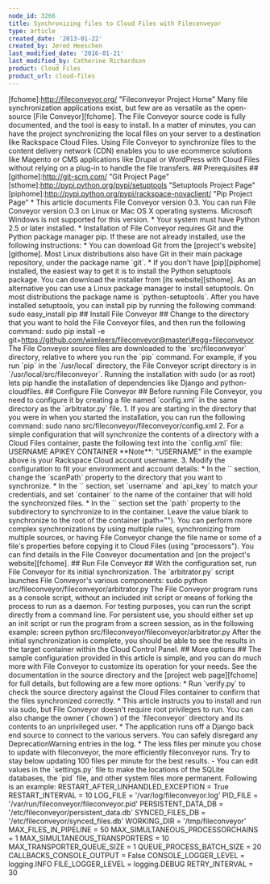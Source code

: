 ```yaml
---
node_id: 3266
title: Synchronizing files to Cloud Files with Fileconveyor
type: article
created_date: '2013-01-22'
created_by: Jered Heeschen
last_modified_date: '2016-01-21'
last_modified_by: Catherine Richardson
product: Cloud Files
product_url: cloud-files
---
```


\[fchome\]:http://fileconveyor.org/ "Fileconveyor Project Home" Many
file synchronization applications exist, but few are as versatile as the
open-source \[File Conveyor\]\[fchome\]. The File Conveyor source code
is fully documented, and the tool is easy to install. In a matter of
minutes, you can have the project synchronizing the local files on your
server to a destination like Rackspace Cloud Files. Using File Conveyor
to synchronize files to the content delivery network (CDN) enables you
to use ecommerce solutions like Magento or CMS applications like Drupal
or WordPress with Cloud Files without relying on a plug-in to handle the
file transfers. \#\# Prerequisites \#\# \[githome\]:http://git-scm.com/
"Git Project Page" \[sthome\]:http://pypi.python.org/pypi/setuptools
"Setuptools Project Page"
\[piphome\]:http://pypi.python.org/pypi/rackspace-novaclient/ "Pip
Project Page" \* This article documents File Conveyor version 0.3. You
can run File Conveyor version 0.3 on Linux or Mac OS X operating
systems. Microsoft Windows is not supported for this version. \* Your
system must have Python 2.5 or later installed. \* Installation of File
Conveyor requires Git and the Python package manager pip. If these are
not already installed, use the following instructions: \* You can
download Git from the \[project's website\]\[githome\]. Most Linux
distributions also have Git in their main package repository, under the
package name \`git\`. \* If you don't have \[pip\]\[piphome\] installed,
the easiest way to get it is to install the Python setuptools package.
You can download the installer from \[its website\]\[sthome\]. As an
alternative you can use a Linux package manager to install setuptools.
On most distributions the package name is \`python-setuptools\`. After
you have installed setuptools, you can install pip by running the
following command: sudo easy\_install pip \#\# Install File Conveyor
\#\# Change to the directory that you want to hold the File Conveyor
files, and then run the following command: sudo pip install -e
git+https://github.com/wimleers/fileconveyor@master\#egg=fileconveyor
The File Conveyor source files are downloaded to the
\`src/fileconveyor\` directory, relative to where you run the \`pip\`
command. For example, if you run \`pip\` in the \`/usr/local\`
directory, the File Conveyor script directory is in
\`/usr/local/src/fileconveyor\`. Running the installation with sudo (or
as root) lets pip handle the installation of dependencies like Django
and python-cloudfiles. \#\# Configure File Conveyor \#\# Before running
File Conveyor, you need to configure it by creating a file named
\`config.xml\` in the same directory as the \`arbitrator.py\` file. 1.
If you are starting in the directory that you were in when you started
the installation, you can run the following command: sudo nano
src/fileconveyor/fileconveyor/config.xml 2. For a simple configuration
that will synchronize the contents of a directory with a Cloud Files
container, paste the following text into the \`config.xml\` file:
USERNAME APIKEY CONTAINER \*\*Note\*\*: "USERNAME" in the example above
is your Rackspace Cloud account username. 3. Modify the configuration to
fit your environment and account details: \* In the \`\` section, change
the \`scanPath\` property to the directory that you want to synchronize.
\* In the \`\` section, set \`username\` and \`api\_key\` to match your
credentials, and set \`container\` to the name of the container that
will hold the synchronized files. \* In the \`\` section set the
\`path\` property to the subdirectory to synchronize to in the
container. Leave the value blank to synchronize to the root of the
container (path=""). You can perform more complex synchronizations by
using multiple rules, synchronizing from multiple sources, or having
File Conveyor change the file name or some of a file's properties before
copying it to Cloud Files (using "processors"). You can find details in
the File Conveyor documentation and \[on the project's
website\]\[fchome\]. \#\# Run File Conveyor \#\# With the configuration
set, run File Conveyor for its initial synchronization. The
\`arbitrator.py\` script launches File Conveyor's various components:
sudo python src/fileconveyor/fileconveyor/arbitrator.py The File
Conveyor program runs as a console script, without an included init
script or means of forking the process to run as a daemon. For testing
purposes, you can run the script directly from a command line. For
persistent use, you should either set up an init script or run the
program from a screen session, as in the following example: screen
python src/fileconveyor/fileconveyor/arbitrator.py After the initial
synchronization is complete, you should be able to see the results in
the target container within the Cloud Control Panel. \#\# More options
\#\# The sample configuration provided in this article is simple, and
you can do much more with File Conveyor to customize its operation for
your needs. See the documentation in the source directory and the
\[project web page\]\[fchome\] for full details, but following are a few
more options: \* Run \`verify.py\` to check the source directory against
the Cloud Files container to confirm that the files synchronized
correctly. \* This article instructs you to install and run via sudo,
but File Conveyor doesn't require root privileges to run. You can also
change the owner (\`chown\`) of the \`fileconveyor\` directory and its
contents to an unprivileged user. \* The application runs off a Django
back end source to connect to the various servers. You can safely
disregard any DeprecationWarning entries in the log. \* The less files
per minute you chose to update with fileconveyor, the more efficiently
fileconveyor runs. Try to stay below updating 100 files per minute for
the best results. - You can edit values in the \`settings.py\` file to
make the locations of the SQLite databases, the \`pid\` file, and other
system files more permanent. Following is an example:
RESTART\_AFTER\_UNHANDLED\_EXCEPTION = True RESTART\_INTERVAL = 10
LOG\_FILE = '/var/log/fileconveyor.log' PID\_FILE =
'/var/run/fileconveyor/fileconveyor.pid' PERSISTENT\_DATA\_DB =
'/etc/fileconveyor/persistent\_data.db' SYNCED\_FILES\_DB =
'/etc/fileconveyor/synced\_files.db' WORKING\_DIR = '/tmp/fileconveyor'
MAX\_FILES\_IN\_PIPELINE = 50 MAX\_SIMULTANEOUS\_PROCESSORCHAINS = 1
MAX\_SIMULTANEOUS\_TRANSPORTERS = 10 MAX\_TRANSPORTER\_QUEUE\_SIZE = 1
QUEUE\_PROCESS\_BATCH\_SIZE = 20 CALLBACKS\_CONSOLE\_OUTPUT = False
CONSOLE\_LOGGER\_LEVEL = logging.INFO FILE\_LOGGER\_LEVEL =
logging.DEBUG RETRY\_INTERVAL = 30

